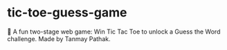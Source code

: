 # tic-toe-guess-game
🧠 A fun two-stage web game: Win Tic Tac Toe to unlock a Guess the Word challenge. Made by Tanmay Pathak.
